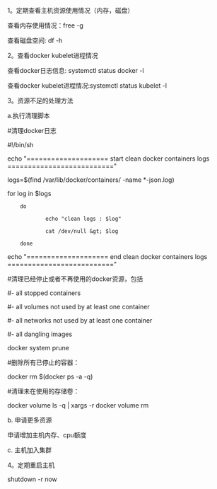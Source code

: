 1。定期查看主机资源使用情况（内存，磁盘）

查看内存使用情况：free -g

查看磁盘空间: df -h

2。查看docker kubelet进程情况

查看docker日志信息: systemctl status docker -l

查看docker kubelet进程情况:systemctl status  kubelet  -l

3。资源不足的处理方法

a.执行清理脚本

\#清理docker日志

\#!/bin/sh  

  

echo "==================== start clean docker containers logs =========================="  

  

logs=$\(find /var/lib/docker/containers/ -name \*-json.log\)  

  

for log in $logs  

        do  

                echo "clean logs : $log"  

                cat /dev/null &gt; $log  

        done  

  

  

echo "==================== end clean docker containers logs   =========================="  



\#清理已经停止或者不再使用的docker资源，包括

\#- all stopped containers

\#- all volumes not used by at least one container

\#- all networks not used by at least one container

\#- all dangling images

docker system prune



\#删除所有已停止的容器：

docker rm $\(docker ps -a -q\)

\#清理未在使用的存储卷：

docker volume ls -q \| xargs -r docker volume rm



b. 申请更多资源

申请增加主机内存、cpu额度

c. 主机加入集群

4。定期重启主机

shutdown -r now

